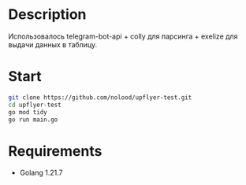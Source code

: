 # Description
Использовалось telegram-bot-api + colly для парсинга + exelize для выдачи данных в таблицу.

# Start

```sh
git clone https://github.com/nolood/upflyer-test.git
cd upflyer-test
go mod tidy
go run main.go
```

# Requirements
- Golang 1.21.7
